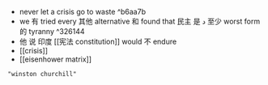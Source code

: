 - never let a crisis go to waste ^b6aa7b
- we 有 tried every 其他 alternative 和 found that 民主 是 د 至少 worst form 的 tyranny ^326144
- 他 说 印度 [[宪法 constitution]] would 不 endure
- [[crisis]]
- [[eisenhower matrix]]

```query
"winston churchill"
```